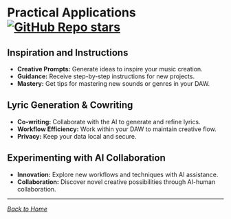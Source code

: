 # Practical Applications [![GitHub Repo stars](https://img.shields.io/github/stars/greynewell/musegpt)](https://github.com/greynewell/musegpt/stargazers)

## Inspiration and Instructions

- **Creative Prompts:** Generate ideas to inspire your music creation.
- **Guidance:** Receive step-by-step instructions for new projects.
- **Mastery:** Get tips for mastering new sounds or genres in your DAW.

## Lyric Generation & Cowriting

- **Co-writing:** Collaborate with the AI to generate and refine lyrics.
- **Workflow Efficiency:** Work within your DAW to maintain creative flow.
- **Privacy:** Keep your data local and secure.

## Experimenting with AI Collaboration

- **Innovation:** Explore new workflows and techniques with AI assistance.
- **Collaboration:** Discover novel creative possibilities through AI-human collaboration.

---

*[Back to Home](index.md)*